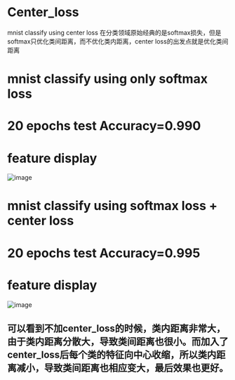 # Center_loss
mnist classify using center loss
在分类领域原始经典的是softmax损失，但是softmax只优化类间距离，而不优化类内距离，center loss的出发点就是优化类间距离
# mnist classify using only softmax loss
# 20 epochs test Accuracy=0.990
# feature display
![image](https://github.com/lovekittynine/Center_loss/blob/master/images/19.png)
# mnist classify using softmax loss + center loss
# 20 epochs test Accuracy=0.995
# feature display
![image](https://github.com/lovekittynine/Center_loss/blob/master/center_loss_images/19.png)
## 可以看到不加center_loss的时候，类内距离非常大，由于类内距离分散大，导致类间距离也很小。而加入了center_loss后每个类的特征向中心收缩，所以类内距离减小，导致类间距离也相应变大，最后效果也更好。
